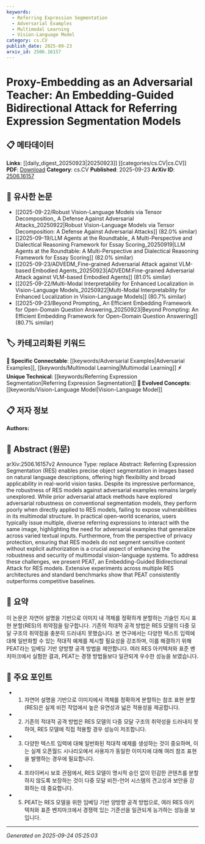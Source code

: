 ```yaml
---
keywords:
  - Referring Expression Segmentation
  - Adversarial Examples
  - Multimodal Learning
  - Vision-Language Model
category: cs.CV
publish_date: 2025-09-23
arxiv_id: 2506.16157
---
```


<!-- KEYWORD_LINKING_METADATA:
{
  "processed_timestamp": "2025-09-24T05:25:03.288843",
  "vocabulary_version": "1.0",
  "selected_keywords": [
    "Referring Expression Segmentation",
    "Adversarial Examples",
    "Multimodal Learning",
    "Vision-Language Model"
  ],
  "rejected_keywords": [],
  "similarity_scores": {
    "Referring Expression Segmentation": 0.78,
    "Adversarial Examples": 0.8,
    "Multimodal Learning": 0.77,
    "Vision-Language Model": 0.79
  },
  "extraction_method": "AI_prompt_based",
  "budget_applied": true,
  "candidates_json": {
    "candidates": [
      {
        "surface": "Referring Expression Segmentation",
        "canonical": "Referring Expression Segmentation",
        "aliases": [
          "RES"
        ],
        "category": "unique_technical",
        "rationale": "This term is central to the paper's focus and represents a specific task in vision-language systems.",
        "novelty_score": 0.65,
        "connectivity_score": 0.7,
        "specificity_score": 0.85,
        "link_intent_score": 0.78
      },
      {
        "surface": "Adversarial Examples",
        "canonical": "Adversarial Examples",
        "aliases": [
          "Adversarial Attacks"
        ],
        "category": "specific_connectable",
        "rationale": "Adversarial examples are crucial for understanding model vulnerabilities, linking to security in AI systems.",
        "novelty_score": 0.55,
        "connectivity_score": 0.82,
        "specificity_score": 0.78,
        "link_intent_score": 0.8
      },
      {
        "surface": "Multimodal Structure",
        "canonical": "Multimodal Learning",
        "aliases": [
          "Multimodal Systems"
        ],
        "category": "specific_connectable",
        "rationale": "Multimodal learning is essential for integrating vision and language, a key aspect of the discussed models.",
        "novelty_score": 0.5,
        "connectivity_score": 0.85,
        "specificity_score": 0.72,
        "link_intent_score": 0.77
      },
      {
        "surface": "Vision-Language Systems",
        "canonical": "Vision-Language Model",
        "aliases": [
          "Vision-Language Integration"
        ],
        "category": "evolved_concepts",
        "rationale": "Vision-language models are central to the paper's theme, focusing on integrating visual and textual data.",
        "novelty_score": 0.48,
        "connectivity_score": 0.88,
        "specificity_score": 0.8,
        "link_intent_score": 0.79
      }
    ],
    "ban_list_suggestions": [
      "object segmentation",
      "natural language descriptions",
      "privacy protection"
    ]
  },
  "decisions": [
    {
      "candidate_surface": "Referring Expression Segmentation",
      "resolved_canonical": "Referring Expression Segmentation",
      "decision": "linked",
      "scores": {
        "novelty": 0.65,
        "connectivity": 0.7,
        "specificity": 0.85,
        "link_intent": 0.78
      }
    },
    {
      "candidate_surface": "Adversarial Examples",
      "resolved_canonical": "Adversarial Examples",
      "decision": "linked",
      "scores": {
        "novelty": 0.55,
        "connectivity": 0.82,
        "specificity": 0.78,
        "link_intent": 0.8
      }
    },
    {
      "candidate_surface": "Multimodal Structure",
      "resolved_canonical": "Multimodal Learning",
      "decision": "linked",
      "scores": {
        "novelty": 0.5,
        "connectivity": 0.85,
        "specificity": 0.72,
        "link_intent": 0.77
      }
    },
    {
      "candidate_surface": "Vision-Language Systems",
      "resolved_canonical": "Vision-Language Model",
      "decision": "linked",
      "scores": {
        "novelty": 0.48,
        "connectivity": 0.88,
        "specificity": 0.8,
        "link_intent": 0.79
      }
    }
  ]
}
-->

# Proxy-Embedding as an Adversarial Teacher: An Embedding-Guided Bidirectional Attack for Referring Expression Segmentation Models

## 📋 메타데이터

**Links**: [[daily_digest_20250923|20250923]] [[categories/cs.CV|cs.CV]]
**PDF**: [Download](https://arxiv.org/pdf/2506.16157.pdf)
**Category**: cs.CV
**Published**: 2025-09-23
**ArXiv ID**: [2506.16157](https://arxiv.org/abs/2506.16157)

## 🔗 유사한 논문
- [[2025-09-22/Robust Vision-Language Models via Tensor Decomposition_ A Defense Against Adversarial Attacks_20250922|Robust Vision-Language Models via Tensor Decomposition: A Defense Against Adversarial Attacks]] (82.0% similar)
- [[2025-09-19/LLM Agents at the Roundtable_ A Multi-Perspective and Dialectical Reasoning Framework for Essay Scoring_20250919|LLM Agents at the Roundtable: A Multi-Perspective and Dialectical Reasoning Framework for Essay Scoring]] (82.0% similar)
- [[2025-09-23/ADVEDM_Fine-grained Adversarial Attack against VLM-based Embodied Agents_20250923|ADVEDM:Fine-grained Adversarial Attack against VLM-based Embodied Agents]] (81.0% similar)
- [[2025-09-22/Multi-Modal Interpretability for Enhanced Localization in Vision-Language Models_20250922|Multi-Modal Interpretability for Enhanced Localization in Vision-Language Models]] (80.7% similar)
- [[2025-09-23/Beyond Prompting_ An Efficient Embedding Framework for Open-Domain Question Answering_20250923|Beyond Prompting: An Efficient Embedding Framework for Open-Domain Question Answering]] (80.7% similar)

## 🏷️ 카테고리화된 키워드
**🔗 Specific Connectable**: [[keywords/Adversarial Examples|Adversarial Examples]], [[keywords/Multimodal Learning|Multimodal Learning]]
**⚡ Unique Technical**: [[keywords/Referring Expression Segmentation|Referring Expression Segmentation]]
**🚀 Evolved Concepts**: [[keywords/Vision-Language Model|Vision-Language Model]]

## 📋 저자 정보

**Authors:** 

## 📄 Abstract (원문)

arXiv:2506.16157v2 Announce Type: replace 
Abstract: Referring Expression Segmentation (RES) enables precise object segmentation in images based on natural language descriptions, offering high flexibility and broad applicability in real-world vision tasks. Despite its impressive performance, the robustness of RES models against adversarial examples remains largely unexplored. While prior adversarial attack methods have explored adversarial robustness on conventional segmentation models, they perform poorly when directly applied to RES models, failing to expose vulnerabilities in its multimodal structure. In practical open-world scenarios, users typically issue multiple, diverse referring expressions to interact with the same image, highlighting the need for adversarial examples that generalize across varied textual inputs. Furthermore, from the perspective of privacy protection, ensuring that RES models do not segment sensitive content without explicit authorization is a crucial aspect of enhancing the robustness and security of multimodal vision-language systems. To address these challenges, we present PEAT, an Embedding-Guided Bidirectional Attack for RES models. Extensive experiments across multiple RES architectures and standard benchmarks show that PEAT consistently outperforms competitive baselines.

## 📝 요약

이 논문은 자연어 설명을 기반으로 이미지 내 객체를 정확하게 분할하는 기술인 지시 표현 분할(RES)의 취약점을 탐구합니다. 기존의 적대적 공격 방법은 RES 모델의 다중 모달 구조의 취약점을 충분히 드러내지 못했습니다. 본 연구에서는 다양한 텍스트 입력에 대해 일반화할 수 있는 적대적 예제를 제시할 필요성을 강조하며, 이를 해결하기 위해 PEAT라는 임베딩 기반 양방향 공격 방법을 제안합니다. 여러 RES 아키텍처와 표준 벤치마크에서 실험한 결과, PEAT는 경쟁 방법들보다 일관되게 우수한 성능을 보였습니다.

## 🎯 주요 포인트

- 1. 자연어 설명을 기반으로 이미지에서 객체를 정확하게 분할하는 참조 표현 분할(RES)은 실제 비전 작업에서 높은 유연성과 넓은 적용성을 제공합니다.
- 2. 기존의 적대적 공격 방법은 RES 모델의 다중 모달 구조의 취약성을 드러내지 못하여, RES 모델에 직접 적용할 경우 성능이 저조합니다.
- 3. 다양한 텍스트 입력에 대해 일반화된 적대적 예제를 생성하는 것이 중요하며, 이는 실제 오픈월드 시나리오에서 사용자가 동일한 이미지에 대해 여러 참조 표현을 발행하는 경우에 필요합니다.
- 4. 프라이버시 보호 관점에서, RES 모델이 명시적 승인 없이 민감한 콘텐츠를 분할하지 않도록 보장하는 것이 다중 모달 비전-언어 시스템의 견고성과 보안을 강화하는 데 중요합니다.
- 5. PEAT는 RES 모델을 위한 임베딩 기반 양방향 공격 방법으로, 여러 RES 아키텍처와 표준 벤치마크에서 경쟁력 있는 기준선을 일관되게 능가하는 성능을 보입니다.


---

*Generated on 2025-09-24 05:25:03*